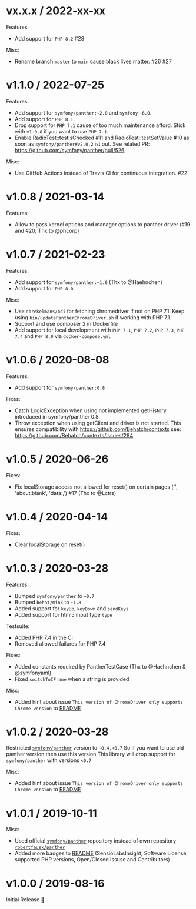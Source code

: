 vx.x.x / 2022-xx-xx
===================

Features:
* Add support for ```PHP 8.2``` #28

Misc:

* Rename branch ```master``` to ```main``` cause black lives matter. #26 #27

v1.1.0 / 2022-07-25
===================

Features:
* Add support for ```symfony/panther:~2.0``` and ```symfony``` ```~6.0```.
* Add support for ```PHP 8.1```.
* Drop support for ```PHP 7.1``` cause of too much maintenance afford. Stick with ```v1.0.8``` if you want to use ```PHP 7.1```.
* Enable RadioTest::testIsChecked #11 and RadioTest::testSetValue #10 as soon as ```symfony/panther#v2.0.2``` ist out. 
See related PR: https://github.com/symfony/panther/pull/526

Misc:
* Use GitHub Actions instead of Travis CI for continuous integration. #22

v1.0.8 / 2021-03-14
==================

Features:

* Allow to pass kernel options and manager options to panther driver (#19 and #20; Thx to @phcorp)

v1.0.7 / 2021-02-23
==================

Features:

* Add support for ```symfony/panther:~1.0``` (Thx to @Haehnchen)
* Add support for ```PHP 8.0```

Misc:

* Use ```dbrekelmans/bdi``` for fetching chromedriver if not on PHP 7.1.
  Keep using ```bin/updatePantherChromeDriver.sh``` if working with PHP 7.1.
* Support and use composer 2 in Dockerfile
* Add support for local development with ```PHP 7.1```, ```PHP 7.2```, ```PHP 7.3```, ```PHP 7.4``` and ```PHP 8.0``` via ```docker-compose.yml```

v1.0.6 / 2020-08-08
==================

Features:

* Add support for ```symfony/panther:0.8```

Fixes:

* Catch LogicException when using not implemented getHistory introduced in symfony/panther 0.8
* Throw exception when using getClient and driver is not started.
  This ensures compatibility with https://github.com/Behatch/contexts
  see: https://github.com/Behatch/contexts/issues/284
  
v1.0.5 / 2020-06-26
==================

Fixes:

* Fix localStorage access not allowed for reset() on certain pages ('', 'about:blank', 'data:,') #17 (Thx to @Lctrs)

v1.0.4 / 2020-04-14
==================

Fixes:

* Clear localStorage on reset()

v1.0.3 / 2020-03-28
==================

Features:

* Bumped ```symfony/panther``` to ```~0.7```
* Bumped ```behat/mink``` to ```~1.8```
* Added support for ```keyUp```, ```keyDown``` and ```sendKeys```
* Added support for html5 input type ```type```

Testsuite:

* Added PHP 7.4 in the CI
* Removed allowed failures for PHP 7.4

Fixes:

* Added constants required by PantherTestCase (Thx to @Haehnchen & @symfonyaml)
* Fixed ```switchToIFrame``` when a string is provided

Misc:
 
* Added hint about issue ```This version of ChromeDriver only supports Chrome version``` to [README](README.md)


v1.0.2 / 2020-03-28
==================

Restricted [```symfony/panther```](https://github.com/symfony/panther) version to ```~0.4,<0.7```
So if you want to use old panther version then use this version
This library will drop support for ```symfony/panther``` with versions ```<0.7```

Misc:
 
* Added hint about issue ```This version of ChromeDriver only supports Chrome version``` to [README](README.md)


v1.0.1 / 2019-10-11
==================

Misc:

* Used official [```symfony/panther```](https://github.com/symfony/panther) repository instead of own repository [```robertfausk/panther```](https://github.com/robertfausk/panther) 
* Added more badges to [README](README.md) (SensioLabsInsight, Software License, supported PHP versions, Open/Closed Issuse and Contributors)


v1.0.0 / 2019-08-16
==================

Initial Release :tada: 
